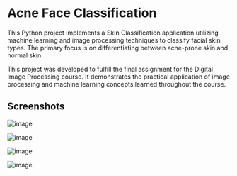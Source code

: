 
# Acne Face Classification

This Python project implements a Skin Classification application utilizing machine learning and image processing techniques to classify facial skin types. The primary focus is on differentiating between acne-prone skin and normal skin.

This project was developed to fulfill the final assignment for the Digital Image Processing course. It demonstrates the practical application of image processing and machine learning concepts learned throughout the course.



## Screenshots


![image](https://github.com/user-attachments/assets/839e3f13-e97d-43dd-b931-0cf52c7dacb9)

![image](https://github.com/user-attachments/assets/ed449e18-e4af-4cf9-bd0c-c9d14f186948)

![image](https://github.com/user-attachments/assets/94902e39-eacd-43f1-b0a4-3a287ac7fc66)

![image](https://github.com/user-attachments/assets/42a15eca-6218-43f7-87de-196844375ea8)
